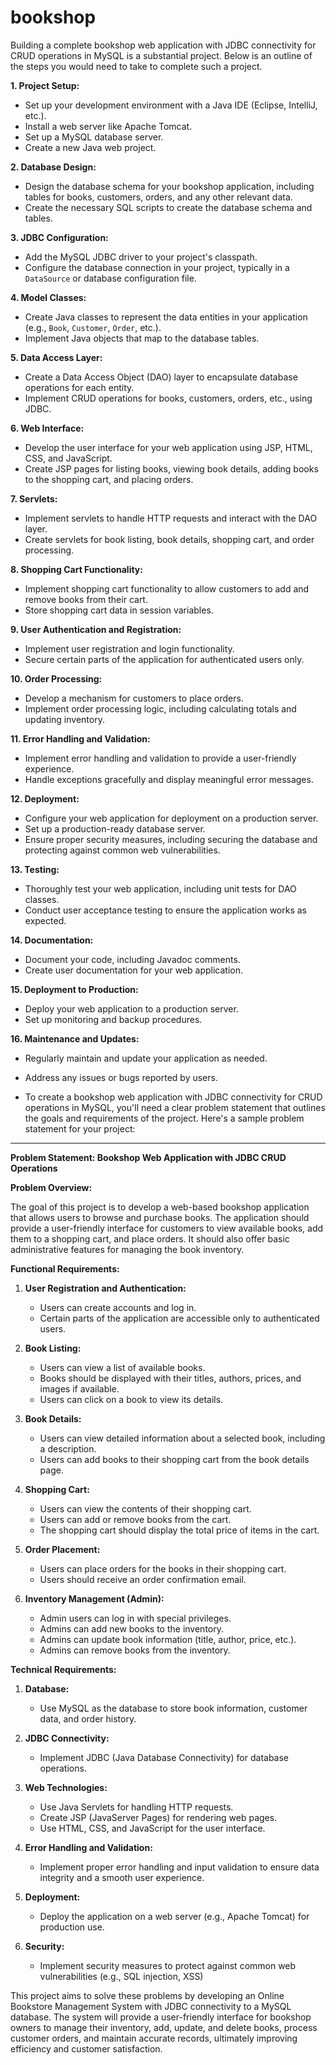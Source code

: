 # bookshop
Building a complete bookshop web application with JDBC connectivity for CRUD operations in MySQL is a substantial project. Below is an outline of the steps you would need to take to complete such a project.

**1. Project Setup:**

- Set up your development environment with a Java IDE (Eclipse, IntelliJ, etc.).
- Install a web server like Apache Tomcat.
- Set up a MySQL database server.
- Create a new Java web project.

**2. Database Design:**

- Design the database schema for your bookshop application, including tables for books, customers, orders, and any other relevant data.
- Create the necessary SQL scripts to create the database schema and tables.

**3. JDBC Configuration:**

- Add the MySQL JDBC driver to your project's classpath.
- Configure the database connection in your project, typically in a `DataSource` or database configuration file.

**4. Model Classes:**

- Create Java classes to represent the data entities in your application (e.g., `Book`, `Customer`, `Order`, etc.).
- Implement Java objects that map to the database tables.

**5. Data Access Layer:**

- Create a Data Access Object (DAO) layer to encapsulate database operations for each entity.
- Implement CRUD operations for books, customers, orders, etc., using JDBC.

**6. Web Interface:**

- Develop the user interface for your web application using JSP, HTML, CSS, and JavaScript.
- Create JSP pages for listing books, viewing book details, adding books to the shopping cart, and placing orders.

**7. Servlets:**

- Implement servlets to handle HTTP requests and interact with the DAO layer.
- Create servlets for book listing, book details, shopping cart, and order processing.

**8. Shopping Cart Functionality:**

- Implement shopping cart functionality to allow customers to add and remove books from their cart.
- Store shopping cart data in session variables.

**9. User Authentication and Registration:**

- Implement user registration and login functionality.
- Secure certain parts of the application for authenticated users only.

**10. Order Processing:**

- Develop a mechanism for customers to place orders.
- Implement order processing logic, including calculating totals and updating inventory.

**11. Error Handling and Validation:**

- Implement error handling and validation to provide a user-friendly experience.
- Handle exceptions gracefully and display meaningful error messages.

**12. Deployment:**

- Configure your web application for deployment on a production server.
- Set up a production-ready database server.
- Ensure proper security measures, including securing the database and protecting against common web vulnerabilities.

**13. Testing:**

- Thoroughly test your web application, including unit tests for DAO classes.
- Conduct user acceptance testing to ensure the application works as expected.

**14. Documentation:**

- Document your code, including Javadoc comments.
- Create user documentation for your web application.

**15. Deployment to Production:**

- Deploy your web application to a production server.
- Set up monitoring and backup procedures.

**16. Maintenance and Updates:**

- Regularly maintain and update your application as needed.
- Address any issues or bugs reported by users.

- To create a bookshop web application with JDBC connectivity for CRUD operations in MySQL, you'll need a clear problem statement that outlines the goals and requirements of the project. Here's a sample problem statement for your project:

---

**Problem Statement: Bookshop Web Application with JDBC CRUD Operations**

**Problem Overview:**

The goal of this project is to develop a web-based bookshop application that allows users to browse and purchase books. The application should provide a user-friendly interface for customers to view available books, add them to a shopping cart, and place orders. It should also offer basic administrative features for managing the book inventory.

**Functional Requirements:**

1. **User Registration and Authentication:**
   - Users can create accounts and log in.
   - Certain parts of the application are accessible only to authenticated users.

2. **Book Listing:**
   - Users can view a list of available books.
   - Books should be displayed with their titles, authors, prices, and images if available.
   - Users can click on a book to view its details.

3. **Book Details:**
   - Users can view detailed information about a selected book, including a description.
   - Users can add books to their shopping cart from the book details page.

4. **Shopping Cart:**
   - Users can view the contents of their shopping cart.
   - Users can add or remove books from the cart.
   - The shopping cart should display the total price of items in the cart.

5. **Order Placement:**
   - Users can place orders for the books in their shopping cart.
   - Users should receive an order confirmation email.

6. **Inventory Management (Admin):**
   - Admin users can log in with special privileges.
   - Admins can add new books to the inventory.
   - Admins can update book information (title, author, price, etc.).
   - Admins can remove books from the inventory.

**Technical Requirements:**

1. **Database:**
   - Use MySQL as the database to store book information, customer data, and order history.

2. **JDBC Connectivity:**
   - Implement JDBC (Java Database Connectivity) for database operations.

3. **Web Technologies:**
   - Use Java Servlets for handling HTTP requests.
   - Create JSP (JavaServer Pages) for rendering web pages.
   - Use HTML, CSS, and JavaScript for the user interface.

4. **Error Handling and Validation:**
   - Implement proper error handling and input validation to ensure data integrity and a smooth user experience.

5. **Deployment:**
   - Deploy the application on a web server (e.g., Apache Tomcat) for production use.

6. **Security:**
   - Implement security measures to protect against common web vulnerabilities (e.g., SQL injection, XSS)

This project aims to solve these problems by developing an Online Bookstore Management System with JDBC connectivity to a MySQL database.
The system will provide a user-friendly interface for bookshop owners to manage their inventory, add, update, and delete books, process 
customer orders, and maintain accurate records, ultimately improving efficiency and customer satisfaction.









